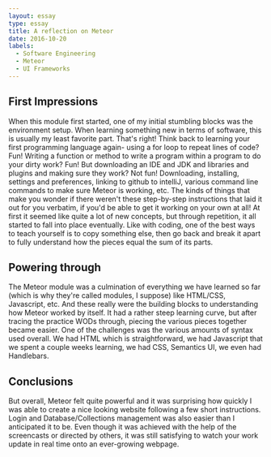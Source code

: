 ```yaml
---
layout: essay
type: essay
title: A reflection on Meteor
date: 2016-10-20
labels:
  - Software Engineering
  - Meteor
  - UI Frameworks
---
```


## First Impressions

When this module first started, one of my initial stumbling blocks was the environment setup. When learning something new in terms of software, this is usually my least favorite part. That's right! Think back to learning your first programming language again- using a for loop to repeat lines of code? Fun! Writing a function or method to write a program within a program to do your dirty work? Fun! But downloading an IDE and JDK and libraries and plugins and making sure they work? Not fun! Downloading, installing, settings and preferences, linking to github to intelliJ, various command line commands to make sure Meteor is working, etc. The kinds of things that make you wonder if there weren't these step-by-step instructions that laid it out for you verbatim, if you'd be able to get it working on your own at all! At first it seemed like quite a lot of new concepts, but through repetition, it all started to fall into place eventually. Like with coding, one of the best ways to teach yourself is to copy something else, then go back and break it apart to fully understand how the pieces equal the sum of its parts.

## Powering through

The Meteor module was a culmination of everything we have learned so far (which is why they're called modules, I suppose) like HTML/CSS, Javascript, etc. And these really were the building blocks to understanding how Meteor worked by itself. It had a rather steep learning curve, but after tracing the practice WODs through, piecing the various pieces together became easier. One of the challenges was the various amounts of syntax used overall. We had HTML which is straightforward, we had Javascript that we spent a couple weeks learning, we had CSS, Semantics UI, we even had Handlebars.

## Conclusions

But overall, Meteor felt quite powerful and it was surprising how quickly I was able to create a nice looking website following a few short instructions. Login and Database/Collections management was also easier than I anticipated it to be. Even though it was achieved with the help of the screencasts or directed by others, it was still satisfying to watch your work update in real time onto an ever-growing webpage.
